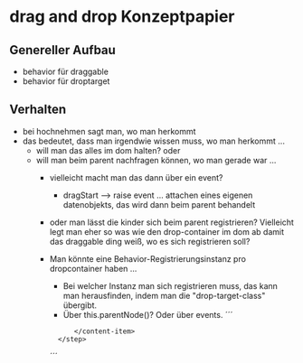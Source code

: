 # drag and drop Konzeptpapier

## Genereller Aufbau
- behavior für draggable
- behavior für droptarget

## Verhalten
- bei hochnehmen sagt man, wo man herkommt
- das bedeutet, dass man irgendwie wissen muss, wo man herkommt ... 
    - will man das alles im dom halten? oder
    - will man beim parent nachfragen können, wo man gerade war ... 
        - vielleicht macht man das dann über ein event?
            - dragStart --> raise event ... attachen eines eigenen datenobjekts, das wird dann beim parent behandelt
        - oder man lässt die kinder sich beim parent registrieren? Vielleicht legt man eher so was wie den drop-container im dom ab damit das draggable ding weiß, wo es sich registrieren soll?
        - Man könnte eine Behavior-Registrierungsinstanz pro dropcontainer haben ...
            - Bei welcher Instanz man sich registrieren muss, das kann man herausfinden, indem man die "drop-target-class" übergibt.
            - Über this.parentNode()? Oder über events.
            ´´´
            <drop-area data-drop-id="" data-drop-class="steps">
                <step id="" data-drop-target-class="steps" data-drop-class="contentItems">
                    <content-item data-drop-target-class="contentItems">
                        
                    </content-item>
                </step>
            </drop-area>
            ´´´